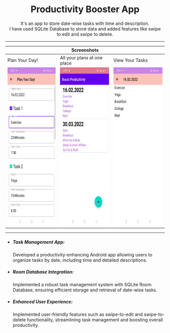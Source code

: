 # <h1 align="center">Productivity Booster  App</h1>
<p align="center"> It's an app to store date-wise tasks with time and description. <br>
I have used SQLite Database to store data and added features like swipe<br>
to edit and swipe to delete.</p>
<hr size="4" noshade="">
<table align="center">
    <thead>
        <tr>
          <th colspan="3"><b>Screenshots</b></th>
        </tr>
    </thead>
    <tbody>
        <tr>
            <td>Plan Your Day!</td>
            <td>All your plans at one place</td>
            <td>View Your Tasks</td>
        </tr>
        <tr>
            <td><img src="img1.jpeg" widht="300" height="500"></td>
            <td><img src="img2.jpeg" widht="300" height="500"></td>
            <td><img src="img3.jpeg" widht="300" height="500"></td>
        </tr>
    </tbody>
</table>
<hr size="4" noshade="">
<ul>
    <li><h5>Task Management App:</h5>Developed a productivity-enhancing Android app allowing users to organize tasks by date, including time and detailed descriptions.</li>
    <li><h5>Room Database Integration:</h5>Implemented a robust task management system with SQLite Room Database, ensuring efficient storage and retrieval of date-wise tasks.</li>
    <li><h5>Enhanced User Experience:</h5>Implemented user-friendly features such as swipe-to-edit and swipe-to-delete functionality, streamlining task management and boosting overall productivity.</li>
</ul>

